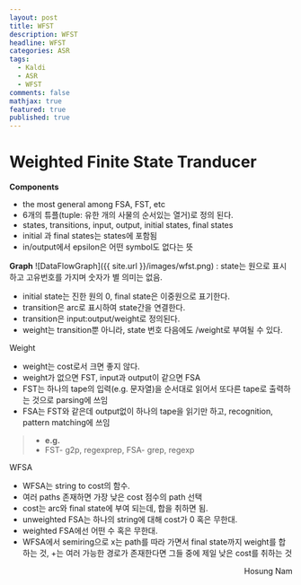 ```yaml
---
layout: post
title: WFST
description: WFST
headline: WFST
categories: ASR
tags: 
  - Kaldi
  - ASR
  - WFST
comments: false
mathjax: true
featured: true
published: true
---
```


# Weighted Finite State Tranducer <br>

**Components** <br>  
- the most general among FSA, FST, etc
- 6개의 튜플(tuple: 유한 개의 사물의 순서있는 열거)로 정의 된다.
- states, transitions, input, output, initial states, final states
- initial 과 final states는 states에 포함됨
- in/output에서 epsilon은 어떤 symbol도 없다는 뜻  

**Graph**
![DataFlowGraph]({{ site.url }}/images/wfst.png)
: state는 원으로 표시하고 고유번호를 가지며 숫자가 별 의미는 없음.
- initial state는 진한 원의 0, final state은 이중원으로 표기한다.
- transition은 arc로 표시하여 state간을 연결한다.
- transition은 input:output/weight로 정의된다.
- weight는 transition뿐 아니라, state 번호 다음에도 /weight로 부여될 수 있다.  

Weight
- weight는 cost로서 크면 좋지 않다.
- weight가 없으면 FST, input과 output이 같으면 FSA
- FST는 하나의 tape의 입력(e.g. 문자열)을 순서대로 읽어서 또다른 tape로 출력하는 것으로 parsing에 쓰임
- FSA는 FST와 같은데 output없이 하나의 tape을 읽기만 하고,  recognition, pattern matching에 쓰임
> - **e.g.**
> - FST- g2p, regexprep, FSA- grep, regexp

WFSA
- WFSA는 string to cost의 함수. 
- 여러 paths 존재하면 가장 낮은 cost 점수의 path 선택
- cost는 arc와 final state에 부여 되는데, 합을 취하면 됨.
- unweighted FSA는 하나의 string에 대해 cost가 0 혹은 무한대.
- weighted FSA에선 어떤 수 혹은 무한대.
- WFSA에서 semiring으로 x는 path를 따라 가면서 final state까지 weight를 합하는 것, +는 여러 가능한 경로가 존재한다면 그들 중에 제일 낮은 cost를 취하는 것
 
 <p align="right"> Hosung Nam</p>